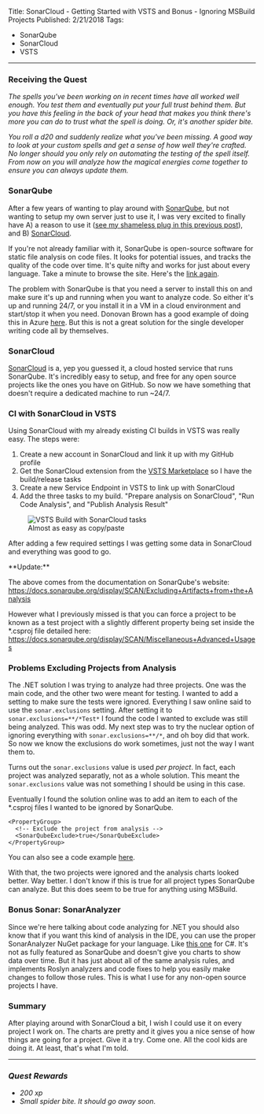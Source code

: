 Title: SonarCloud - Getting Started with VSTS and Bonus - Ignoring MSBuild Projects
Published: 2/21/2018
Tags: 
- SonarQube
- SonarCloud
- VSTS
---

### Receiving the Quest
*The spells you've been working on in recent times have all worked well enough. You test them and eventually put your full trust behind them. But you have this feeling in the back of your head that makes you think there's more you can do to trust what the spell is doing. Or, it's another spider bite.*

*You roll a d20 and suddenly realize what you've been missing. A good way to look at your custom spells and get a sense of how well they're crafted. No longer should you only rely on automating the testing of the spell itself. From now on you will analyze how the magical energies come together to ensure you can always update them.*

### SonarQube

After a few years of wanting to play around with [SonarQube](https://www.sonarqube.org/), but not wanting to setup my own server just to use it, I was very excited to finally have A) a reason to use it ([see my shameless plug in this previous post](https://developersidequests.com/posts/06-Continuously-Deploying-A-Nuget-Package)), and B) [SonarCloud](https://sonarcloud.io/).

If you're not already familiar with it, SonarQube is open-source software for static file analysis on code files. It looks for potential issues, and tracks the quality of the code over time. It's quite nifty and works for just about every language. Take a minute to browse the site. Here's the [link again](https://www.sonarqube.org/).

The problem with SonarQube is that you need a server to install this on and make sure it's up and running when you want to analyze code. So either it's up and running 24/7, or you install it in a VM in a cloud environment and start/stop it when you need. Donovan Brown has a good example of doing this in Azure [here](http://donovanbrown.com/post/how-to-setup-a-sonarqube-server-in-azure). But this is not a great solution for the single developer writing code all by themselves.

### SonarCloud

[SonarCloud](https://about.sonarcloud.io/) is a, yep you guessed it, a cloud hosted service that runs SonarQube. It's incredibly easy to setup, and free for any open source projects like the ones you have on GitHub. So now we have something that doesn't require a dedicated machine to run ~24/7.

### CI with SonarCloud in VSTS

Using SonarCloud with my already existing CI builds in VSTS was really easy. The steps were:

1. Create a new account in SonarCloud and link it up with my GitHub profile
1. Get the SonarCloud extension from the [VSTS Marketplace](https://marketplace.visualstudio.com/items?itemName=SonarSource.sonarcloud) so I have the build/release tasks
1. Create a new Service Endpoint in VSTS to link up with SonarCloud
1. Add the three tasks to my build. "Prepare analysis on SonarCloud", "Run Code Analysis", and "Publish Analysis Result"

<figure>
  <img src="__StorageSiteUrl__/Assets/Images/BlogPostImages/07/Sonar Cloud Build Tasks.png" alt="VSTS Build with SonarCloud tasks" class="img-fluid">
  <figcaption>Almost as easy as copy/paste</figcaption>
</figure>

After adding a few required settings I was getting some data in SonarCloud and everything was good to go.

<div class="alert alert-info">
  <p>**Update:**

The above comes from the documentation on SonarQube's website: https://docs.sonarqube.org/display/SCAN/Excluding+Artifacts+from+the+Analysis 

However what I previously missed is that you can force a project to be known as a test project with a slightly different property being set inside the *.csproj file detailed here: https://docs.sonarqube.org/display/SCAN/Miscellaneous+Advanced+Usages</p>
</div>

### Problems Excluding Projects from Analysis

The .NET solution I was trying to analyze had three projects. One was the main code, and the other two were meant for testing. I wanted to add a setting to make sure the tests were ignored. Everything I saw online said to use the `sonar.exclusions` setting. After setting it to `sonar.exclusions=**/*Test*` I found the code I wanted to exclude was still being analyzed. This was odd. My next step was to try the nuclear option of ignoring everything with `sonar.exclusions=**/*`, and oh boy did that work. So now we know the exclusions do work sometimes, just not the way I want them to.

Turns out the `sonar.exclusions` value is used *per project*. In fact, each project was analyzed separatly, not as a whole solution. This meant the `sonar.exclusions` value was not something I should be using in this case.

Eventually I found the solution online was to add an item to each of the *.csproj files I wanted to be ignored by SonarQube. 

```
<PropertyGroup>
  <!-- Exclude the project from analysis -->
  <SonarQubeExclude>true</SonarQubeExclude>
</PropertyGroup>
```
You can also see a code example [here](https://github.com/ProgrammerAl/CommandComplete/blob/master/CommandComplete/CommandComplete.UnitTests/CommandComplete.UnitTests.csproj).

With that, the two projects were ignored and the analysis charts looked better. Way better. I don't know if this is true for all project types SonarQube can analyze. But this does seem to be true for anything using MSBuild. 

### Bonus Sonar: SonarAnalyzer

Since we're here talking about code analyzing for .NET you should also know that if you want this kind of analysis in the IDE, you can use the proper SonarAnalyzer NuGet package for your language. Like [this one](https://www.nuget.org/packages/SonarAnalyzer.CSharp/) for C#. It's not as fully featured as SonarQube and doesn't give you charts to show data over time. But it has just about all of the same analysis rules, and implements Roslyn analyzers and code fixes to help you easily make changes to follow those rules. This is what I use for any non-open source projects I have.

### Summary

After playing around with SonarCloud a bit, I wish I could use it on every project I work on. The charts are pretty and it gives you a nice sense of how things are going for a project. Give it a try. Come one. All the cool kids are doing it. At least, that's what I'm told.

---

### *Quest Rewards*
- *200 xp*
- *Small spider bite. It should go away soon.*

